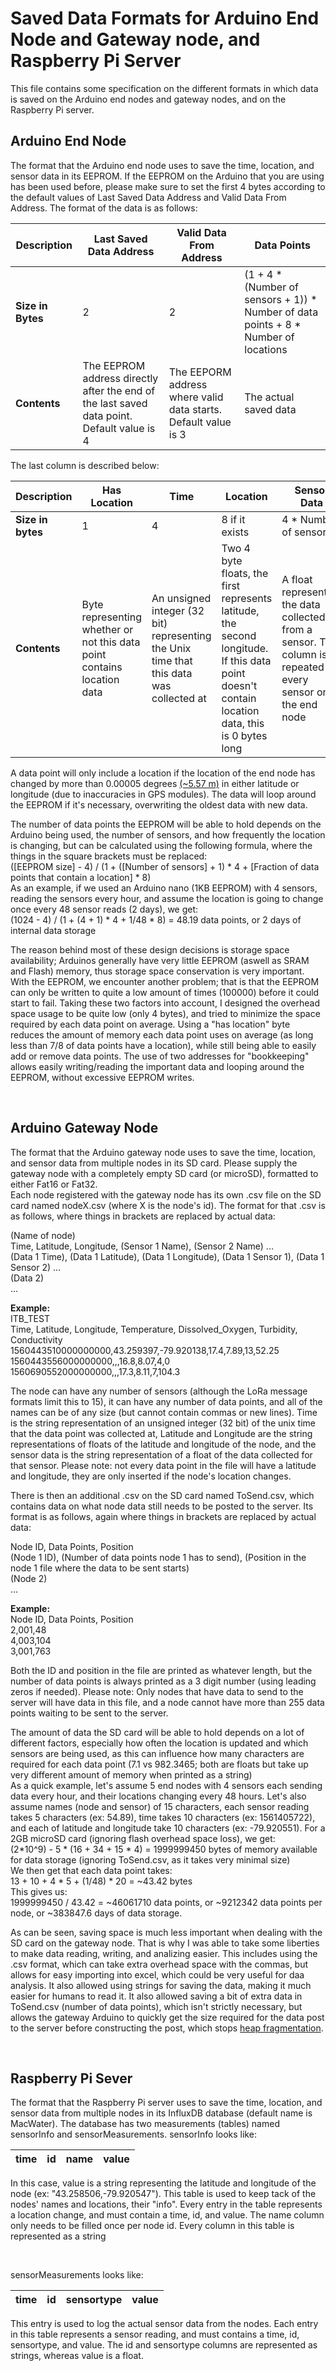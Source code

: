 # Saved Data Formats for Arduino End Node and Gateway node, and Raspberry Pi Server

This file contains some specification on the different formats in which data is saved on the Arduino end nodes and gateway nodes, and on the Raspberry Pi server.

## Arduino End Node

The format that the Arduino end node uses to save the time, location, and sensor data in its EEPROM. If the EEPROM on the Arduino that you are using has been used before, please make sure to set the first 4 bytes according to the default values of Last Saved Data Address and Valid Data From Address. The format of the data is as follows: 

| **Description**   | Last Saved Data Address | Valid Data From Address | Data Points |
|-------------------|-------------------------|-------------------------|-------------|
| **Size in Bytes** | 2                       | 2                       | (1 + 4 * (Number of sensors + 1)) * Number of data points + 8 * Number of locations |
| **Contents**      | The EEPROM address directly after the end of the last saved data point. Default value is 4 | The EEPORM address where valid data starts. Default value is 3 | The actual saved data |

The last column is described below:

| **Description**   | Has Location | Time | Location       | Sensor Data           |
|-------------------|--------------|------|----------------|-----------------------|
| **Size in bytes** | 1            | 4    | 8 if it exists | 4 * Number of sensors |
| **Contents**      | Byte representing whether or not this data point contains location data | An unsigned integer (32 bit) representing the Unix time that this data was collected at | Two 4 byte floats, the first represents latitude, the second longitude. If this data point doesn't contain location data, this is 0 bytes long | A float representing the data collected from a sensor. This column is repeated for every sensor on the end node |

A data point will only include a location if the location of the end node has changed by more than 0.00005 degrees [(~5.57 m)](https://en.wikipedia.org/wiki/Decimal_degrees#Precision) in either latitude or longitude (due to inaccuracies in GPS modules). The data will loop around the EEPROM if it's necessary, overwriting the oldest data with new data.

The number of data points the EEPROM will be able to hold depends on the Arduino being used, the number of sensors, and how frequently the location is changing, but can be calculated using the following formula, where the things in the square brackets must be replaced:  
(\[EEPROM size\] - 4) / (1 + (\[Number of sensors\] + 1) * 4 + \[Fraction of data points that contain a location\] * 8)  
As an example, if we used an Arduino nano (1KB EEPROM) with 4 sensors, reading the sensors every hour, and assume the location is going to change once every 48 sensor reads (2 days), we get:  
(1024 - 4) / (1 + (4 + 1) * 4 + 1/48 * 8) = 48.19 data points, or 2 days of internal data storage

The reason behind most of these design decisions is storage space availability; Arduinos generally have very little EEPROM (aswell as SRAM and Flash) memory, thus storage space conservation is very important. With the EEPROM, we encounter another problem; that is that the EEPROM can only be written to quite a low amount of times (100000) before it could start to fail. Taking these two factors into account, I designed the overhead space usage to be quite low (only 4 bytes), and tried to minimize the space required by each data point on average. Using a "has location" byte reduces the amount of memory each data point uses on average (as long less than 7/8 of data points have a location), while still being able to easily add or remove data points. The use of two addresses for "bookkeeping" allows easily writing/reading the important data and looping around the EEPROM, without excessive EEPROM writes.

<br/>

## Arduino Gateway Node

The format that the Arduino gateway node uses to save the time, location, and sensor data from multiple nodes in its SD card. Please supply the gateway node with a completely empty SD card (or microSD), formatted to either Fat16 or Fat32.  
Each node registered with the gateway node has its own .csv file on the SD card named nodeX.csv (where X is the node's id). The format for that .csv is as follows, where things in brackets are replaced by actual data: 

(Name of node)  
Time, Latitude, Longitude, (Sensor 1 Name), (Sensor 2 Name) ...  
(Data 1 Time), (Data 1 Latitude), (Data 1 Longitude), (Data 1 Sensor 1), (Data 1 Sensor 2) ...  
(Data 2)  
...

**Example:**  
ITB\_TEST  
Time, Latitude, Longitude, Temperature, Dissolved\_Oxygen, Turbidity, Conductivity  
1560443510000000000,43.259397,-79.920138,17.4,7.89,13,52.25  
1560443556000000000,,,16.8,8.07,4,0  
1560690552000000000,,,17.3,8.11,7,104.3  

The node can have any number of sensors (although the LoRa message formats limit this to 15), it can have any number of data points, and all of the names can be of any size (but cannot contain commas or new lines). Time is the string representation of an unsigned integer (32 bit) of the unix time that the data point was collected at, Latitude and Longitude are the string representations of floats of the latitude and longitude of the node, and the sensor data is the string representation of a float of the data collected for that sensor. Please note: not every data point in the file will have a latitude and longitude, they are only inserted if the node's location changes.

There is then an additional .csv on the SD card named ToSend.csv, which contains data on what node data still needs to be posted to the server. Its format is as follows, again where things in brackets are replaced by actual data:

Node ID, Data Points, Position  
(Node 1 ID), (Number of data points node 1 has to send), (Position in the node 1 file where the data to be sent starts)  
(Node 2)  
...

**Example:**  
Node ID, Data Points, Position  
2,001,48  
4,003,104  
3,001,763

Both the ID and position in the file are printed as whatever length, but the number of data points is always printed as a 3 digit number (using leading zeros if needed). Please note: Only nodes that have data to send to the server will have data in this file, and a node cannot have more than 255 data points waiting to be sent to the server.

The amount of data the SD card will be able to hold depends on a lot of different factors, especially how often the location is updated and which sensors are being used, as this can influence how many characters are required for each data point (7.1 vs 982.3465; both are floats but take up very different amount of memory when printed as a string)  
As a quick example, let's assume 5 end nodes with 4 sensors each sending data every hour, and their locations changing every 48 hours. Let's also assume names (node and sensor) of 15 characters, each sensor reading takes 5 characters (ex: 54.89), time takes 10 characters (ex: 1561405722), and each of latitude and longitude take 10 characters (ex: -79.920551). For a 2GB microSD card (ignoring flash overhead space loss), we get:  
(2*10^9) - 5 * (16 + 34 + 15 * 4) = 1999999450 bytes of memory available for data storage (ignoring ToSend.csv, as it takes very minimal size)  
We then get that each data point takes:  
13 + 10 + 4 * 5 + (1/48) * 20 = ~43.42 bytes  
This gives us:  
1999999450 / 43.42 = ~46061710 data points, or ~9212342 data points per node, or ~383847.6 days of data storage.  

As can be seen, saving space is much less important when dealing with the SD card on the gateway node. That is why I was able to take some liberties to make data reading, writing, and analizing easier. This includes using the .csv format, which can take extra overhead space with the commas, but allows for easy importing into excel, which could be very useful for daa analysis. It also allowed using strings for saving the data, making it much easier for humans to read it. It also allowed saving a bit of extra data in ToSend.csv (number of data points), which isn't strictly necessary, but allows the gateway Arduino to quickly get the size required for the data post to the server before constructing the post, which stops [heap fragmentation](https://cpp4arduino.com/2018/11/06/what-is-heap-fragmentation.html).

<br/>

## Raspberry Pi Sever

The format that the Raspberry Pi server uses to save the time, location, and sensor data from multiple nodes in its InfluxDB database (default name is MacWater). The database has two measurements (tables) named sensorInfo and sensorMeasurements. sensorInfo looks like: 

| **time** | **id** | **name** | **value** |
|----------|--------|----------|-----------|

In this case, value is a string representing the latitude and longitude of the node (ex: "43.258506,-79.920547"). This table is used to keep tack of the nodes' names and locations, their "info". Every entry in the table represents a location change, and must contain a time, id, and value. The name column only needs to be filled once per node id. Every column in this table is represented as a string

<br/>

sensorMeasurements looks like: 

| **time** | **id** | **sensortype** | **value** |
|----------|--------|----------------|-----------|


This entry is used to log the actual sensor data from the nodes. Each entry in this table represents a sensor reading, and must contains a time, id, sensortype, and value. The id and sensortype columns are represented as strings, whereas value is a float.



